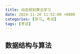 ```yaml
---
title: 动态规划算法学习
date: 2024-11-20 11:52:00 +0800
categories: [学习, 考试]
tags: [考试]
---
```


## 数据结构与算法
